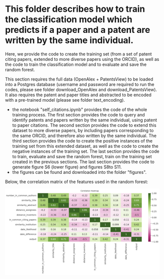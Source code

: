 # This folder describes how to train the classification model which predicts if a paper and a patent are written by the same individual. 

Here, we provide the code to create the training set (from a set of patent citing papers, extended to more diverse papers using the ORCID), as well as the code to train the classification model and to evaluate and save the random forest. 

This section requires the full data (OpenAlex + PatentsView) to be loaded into a Postgres database (username and password are required to run the codes, please see folder download_OpenAlex and download_PatentsView). It also requires the patent and paper titles and abstracted to be encoded with a pre-trained model (please see folder text_encoding). 

* the notebook "self_citations.ipynb" provides the code of the whole training process. The first section provides the code to query and identify patents and papers written by the same individual, using patent to paper citations. The second section provides the code to extend this dataset to more diverse papers, by including papers corresponding to the same ORCID, and therefore also written by the same individual. The third section provides the code to create the positive instances of the training set from this extended dataset, as well as the code to create the negative instances of the training set. The last section provides the code to train, evaluate and save the random forest, train on the training set created in the previous sections. The last section provides the code to generate figure S6 (lower figure) and figures S8to S11. 
* the figures can be found and downloaded into the folder "figures". 


Below, the correlation matrix of the features used in the random forest: 

![](figures/correlation_matrix.png)
